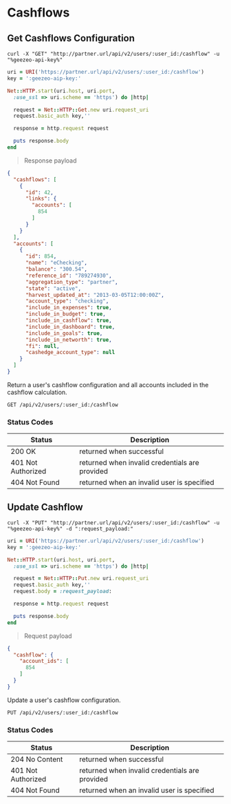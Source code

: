 # Cashflows

## Get Cashflows Configuration

```shell
curl -X "GET" "http://partner.url/api/v2/users/:user_id:/cashflow" -u "%geezeo-api-key%"
```

```ruby
uri = URI('https://partner.url/api/v2/users/:user_id:/cashflow')
key = ':geezeo-aip-key:'

Net::HTTP.start(uri.host, uri.port,
  :use_ssl => uri.scheme == 'https') do |http|

  request = Net::HTTP::Get.new uri.request_uri
  request.basic_auth key,''

  response = http.request request

  puts response.body
end
```

> Response payload

```json
{
  "cashflows": [
    {
      "id": 42,
      "links": {
        "accounts": [
          854
        ]
      }
    }
  ],
  "accounts": [
    {
      "id": 854,
      "name": "eChecking",
      "balance": "300.54",
      "reference_id": "789274930",
      "aggregation_type": "partner",
      "state": "active",
      "harvest_updated_at": "2013-03-05T12:00:00Z",
      "account_type": "checking",
      "include_in_expenses": true,
      "include_in_budget": true,
      "include_in_cashflow": true,
      "include_in_dashboard": true,
      "include_in_goals": true,
      "include_in_networth": true,
      "fi": null,
      "cashedge_account_type": null
    }
  ]
}
```

Return a user's cashflow configuration and all accounts included in the
cashflow calculation.

`GET /api/v2/users/:user_id:/cashflow`


### Status Codes

| Status | Description |
|--------|-------------|
| 200 OK | returned when successful |
| 401 Not Authorized | returned when invalid credentials are provided |
| 404 Not Found | returned when an invalid user is specified |


## Update Cashflow

```shell
curl -X "PUT" "http://partner.url/api/v2/users/:user_id:/cashflow" -u "%geezeo-api-key%" -d ":request_payload:"
```

```ruby
uri = URI('https://partner.url/api/v2/users/:user_id:/cashflow')
key = ':geezeo-aip-key:'

Net::HTTP.start(uri.host, uri.port,
  :use_ssl => uri.scheme == 'https') do |http|

  request = Net::HTTP::Put.new uri.request_uri
  request.basic_auth key,''
  request.body = :request_payload:

  response = http.request request

  puts response.body
end

```

> Request payload

```json
{
  "cashflow": {
    "account_ids": [
      854
    ]
  }
}
```


Update a user's cashflow configuration.

`PUT /api/v2/users/:user_id:/cashflow`


### Status Codes

| Status | Description |
|--------|-------------|
| 204 No Content | returned when successful |
| 401 Not Authorized | returned when invalid credentials are provided |
| 404 Not Found | returned when an invalid user is specified |

